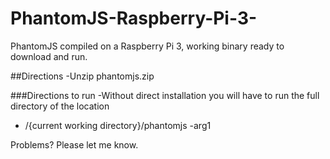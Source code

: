 # PhantomJS-Raspberry-Pi-3-
PhantomJS compiled on a Raspberry Pi 3, working binary ready to download and run.

##Directions
-Unzip phantomjs.zip 

###Directions to run
-Without direct installation you will have to run the full directory of the location
- /{current working directory}/phantomjs -arg1 

Problems? Please let me know.
